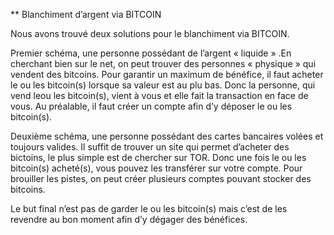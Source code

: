 ** Blanchiment d’argent via BITCOIN	

Nous avons trouvé deux solutions pour le blanchiment via BITCOIN. 

Premier schéma, une personne possédant de l’argent « liquide » .En cherchant bien sur le net, on peut trouver des personnes « physique » qui vendent des bitcoins. Pour garantir un maximum de bénéfice, il faut acheter le ou les bitcoin(s) lorsque sa valeur est au plu bas. Donc la personne, qui vend leou les bitcoin(s), vient à vous et elle fait la transaction en face de vous. Au préalable, il faut créer un compte afin d’y déposer le ou les bitcoin(s).

Deuxième schéma, une personne possédant des cartes bancaires volées et toujours valides. Il suffit de trouver un site qui permet d’acheter des bictoins, le plus simple est de chercher sur TOR. Donc une fois le ou les bitcoin(s) acheté(s), vous pouvez les transférer sur votre compte. Pour brouiller les pistes, on peut créer plusieurs comptes pouvant stocker des bitcoins. 


Le but final n’est pas de garder le ou les bitcoin(s) mais c’est de les revendre au bon moment afin d’y dégager des bénéfices.
